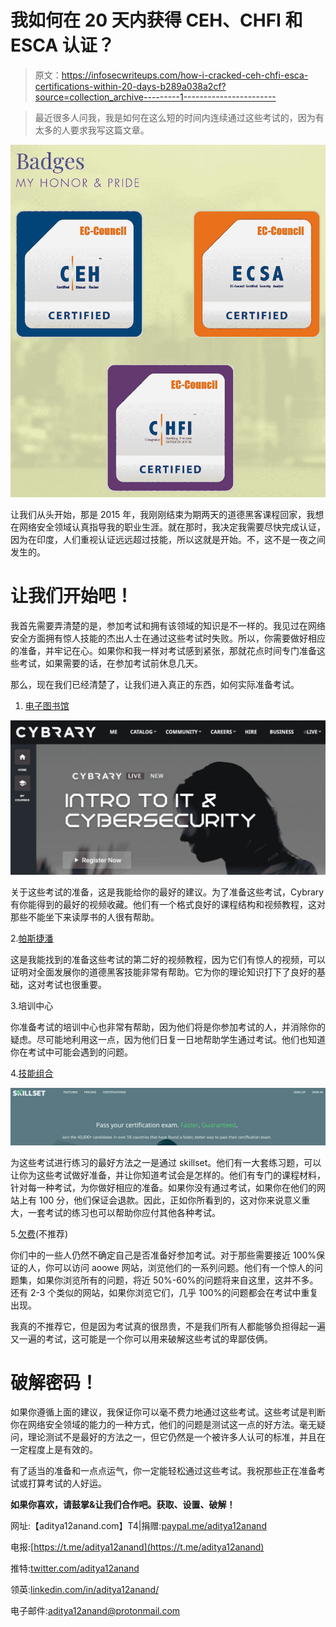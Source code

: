 # 我如何在 20 天内获得 CEH、CHFI 和 ESCA 认证？

> 原文：<https://infosecwriteups.com/how-i-cracked-ceh-chfi-esca-certifications-within-20-days-b289a038a2cf?source=collection_archive---------1----------------------->

> 最近很多人问我，我是如何在这么短的时间内连续通过这些考试的，因为有太多的人要求我写这篇文章。

![](img/5502584a77e22b08b7a0300233d58025.png)

让我们从头开始，那是 2015 年，我刚刚结束为期两天的道德黑客课程回家，我想在网络安全领域认真指导我的职业生涯。就在那时，我决定我需要尽快完成认证，因为在印度，人们重视认证远远超过技能，所以这就是开始。不，这不是一夜之间发生的。

# 让我们开始吧！

我首先需要弄清楚的是，参加考试和拥有该领域的知识是不一样的。我见过在网络安全方面拥有惊人技能的杰出人士在通过这些考试时失败。所以，你需要做好相应的准备，并牢记在心。如果你和我一样对考试感到紧张，那就花点时间专门准备这些考试，如果需要的话，在参加考试前休息几天。

那么，现在我们已经清楚了，让我们进入真正的东西，如何实际准备考试。

1.  [电子图书馆](https://www.cybrary.it)

![](img/a96419192f07976af76c866b0c1e02f2.png)

关于这些考试的准备，这是我能给你的最好的建议。为了准备这些考试，Cybrary 有你能得到的最好的视频收藏。他们有一个格式良好的课程结构和视频教程，这对那些不能坐下来读厚书的人很有帮助。

2.[帕斯捷潘](https://pastebin.com/mzzcgcPk)

这是我能找到的准备这些考试的第二好的视频教程，因为它们有惊人的视频，可以证明对全面发展你的道德黑客技能非常有帮助。它为你的理论知识打下了良好的基础，这对考试也很重要。

3.培训中心

你准备考试的培训中心也非常有帮助，因为他们将是你参加考试的人，并消除你的疑虑。尽可能地利用这一点，因为他们日复一日地帮助学生通过考试。他们也知道你在考试中可能会遇到的问题。

4.[技能组合](https://www.skillset.com)

![](img/34f09dac7f6e591c6ccc9256389a5ea5.png)

为这些考试进行练习的最好方法之一是通过 skillset。他们有一大套练习题，可以让你为这些考试做好准备，并让你知道考试会是怎样的。他们有专门的课程材料，针对每一种考试，为你做好相应的准备。如果你没有通过考试，如果你在他们的网站上有 100 分，他们保证会退款。因此，正如你所看到的，这对你来说意义重大，一套考试的练习也可以帮助你应付其他各种考试。

5.[欠费](http://www.aoowe.com)(不推荐)

你们中的一些人仍然不确定自己是否准备好参加考试。对于那些需要接近 100%保证的人，你可以访问 aoowe 网站，浏览他们的一系列问题。他们有一个惊人的问题集，如果你浏览所有的问题，将近 50%-60%的问题将来自这里，这并不多。还有 2-3 个类似的网站，如果你浏览它们，几乎 100%的问题都会在考试中重复出现。

我真的不推荐它，但是因为考试真的很昂贵，不是我们所有人都能够负担得起一遍又一遍的考试，这可能是一个你可以用来破解这些考试的卑鄙伎俩。

# 破解密码！

如果你遵循上面的建议，我保证你可以毫不费力地通过这些考试。这些考试是判断你在网络安全领域的能力的一种方式，他们的问题是测试这一点的好方法。毫无疑问，理论测试不是最好的方法之一，但它仍然是一个被许多人认可的标准，并且在一定程度上是有效的。

有了适当的准备和一点点运气，你一定能轻松通过这些考试。我祝那些正在准备考试或打算考试的人好运。

**如果你喜欢，请鼓掌&让我们合作吧。获取、设置、破解！**

网址:【aditya12anand.com】T4|捐赠:[paypal.me/aditya12anand](https://paypal.me/aditya12anand)

电报:[https://t.me/aditya12anand](https://t.me/aditya12anand)

推特:[twitter.com/aditya12anand](https://twitter.com/aditya12anand?source=post_page---------------------------)

领英:[linkedin.com/in/aditya12anand/](https://www.linkedin.com/in/aditya12anand/?source=post_page---------------------------)

电子邮件:aditya12anand@protonmail.com